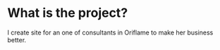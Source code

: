 # What is the project?

I create site for an one of consultants in Oriflame to make her business better.


